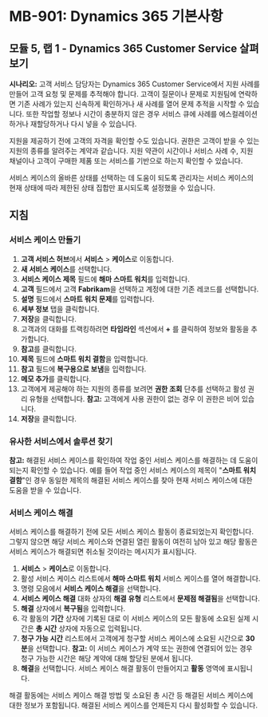 ﻿---
lab:
    title: '랩 01: Dynamics 365 Customer Service 살펴보기'
    module: '모듈 05: Dynamics 365 Customer Service 소개'
---

# MB-901: Dynamics 365 기본사항 
## 모듈 5, 랩 1 - Dynamics 365 Customer Service 살펴보기 

**시나리오:**
고객 서비스 담당자는 Dynamics 365 Customer Service에서 지원 사례를 만들어 고객 요청 및 문제를 추적해야 합니다. 고객이 질문이나 문제로 지원팀에 연락하면 기존 사례가 있는지 신속하게 확인하거나 새 사례를 열어 문제 추적을 시작할 수 있습니다. 또한 작업할 정보나 시간이 충분하지 않은 경우 서비스 큐에 사례를 에스컬레이션하거나 재할당하거나 다시 넣을 수 있습니다.

지원을 제공하기 전에 고객의 자격을 확인할 수도 있습니다. 권한은 고객이 받을 수 있는 지원의 종류를 알려주는 계약과 같습니다. 지원 약관이 시간이나 서비스 사례 수, 지원 채널이나 고객이 구매한 제품 또는 서비스를 기반으로 하는지 확인할 수 있습니다.

서비스 케이스의 올바른 상태를 선택하는 데 도움이 되도록 관리자는 서비스 케이스의 현재 상태에 따라 제한된 상태 집합만 표시되도록 설정했을 수 있습니다.

## 지침

### 서비스 케이스 만들기

1. **고객 서비스 허브**에서 **서비스** > **케이스**로 이동합니다.
1. **새 서비스 케이스**를 선택합니다.
1. **서비스 케이스 제목** 필드에 **해마 스마트 워치**를 입력합니다.
1. **고객** 필드에서 고객 **Fabrikam**을 선택하고 계정에 대한 기존 레코드를 선택합니다.
1. **설명** 필드에서 **스마트 워치 문제**를 입력합니다.
1. **세부 정보** 탭을 클릭합니다.
1. **저장**을 클릭합니다.
1. 고객과의 대화를 트랙킹하려면 **타임라인** 섹션에서 **+** 를 클릭하여 정보와 활동을 추가합니다.
1. **참고**를 클릭합니다.
1. **제목** 필드에 **스마트 워치 결함**을 입력합니다.
1. **참고** 필드에 **복구용으로 보냄**을 입력합니다.
1. **메모 추가**를 클릭합니다. 
14.	고객에게 제공해야 하는 지원의 종류를 보려면 **권한 조회** 단추를 선택하고 활성 권리 유형을 선택합니다.
 **참고:** 고객에게 사용 권한이 없는 경우 이 권한은 비어 있습니다.
1. **저장**을 클릭합니다.

### 유사한 서비스에서 솔루션 찾기

**참고:** 해결된 서비스 케이스를 확인하여 작업 중인 서비스 케이스를 해결하는 데 도움이 되는지 확인할 수 있습니다. 예를 들어 작업 중인 서비스 케이스의 제목이 "**스마트 워치 결함**"인 경우 동일한 제목의 해결된 서비스 케이스를 찾아 현재 서비스 케이스에 대한 도움을 받을 수 있습니다.

### 서비스 케이스 해결

서비스 케이스를 해결하기 전에 모든 서비스 케이스 활동이 종료되었는지 확인합니다. 그렇지 않으면 해당 서비스 케이스와 연결된 열린 활동이 여전히 남아 있고 해당 활동은 서비스 케이스가 해결되면 취소될 것이라는 메시지가 표시됩니다.

1. **서비스** > **케이스**로 이동합니다.
1. 활성 서비스 케이스 리스트에서 **해마 스마트 워치** 서비스 케이스를 열어 해결합니다.
1. 명령 모음에서 **서비스 케이스 해결**을 선택합니다.
1. **서비스 케이스 해결** 대화 상자의 **해결 유형** 리스트에서 **문제점 해결됨**을 선택합니다.
1. **해결** 상자에서 **복구됨**을 입력합니다.
1. 각 활동의 **기간** 상자에 기록된 대로 이 서비스 케이스의 모든 활동에 소요된 실제 시간은 **총 시간** 상자에 자동으로 입력됩니다.
1. **청구 가능 시간** 리스트에서 고객에게 청구할 서비스 케이스에 소요된 시간으로 **30분**을 선택합니다.
 **참고:** 이 서비스 케이스가 계약 또는 권한에 연결되어 있는 경우 청구 가능한 시간은 해당 계약에 대해 할당된 분에서 됩니다.
1. **해결**을 선택합니다. 서비스 케이스 해결 활동이 만들어지고 **활동** 영역에 표시됩니다. 

해결 활동에는 서비스 케이스 해결 방법 및 소요된 총 시간 등 해결된 서비스 케이스에 대한 정보가 포함됩니다. 해결된 서비스 케이스를 언제든지 다시 활성화할 수 있습니다.
